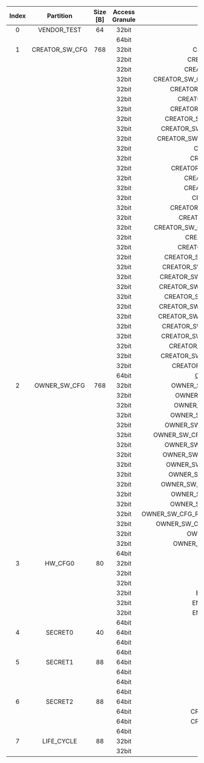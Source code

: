 <!--
DO NOT EDIT THIS FILE DIRECTLY.
It has been generated with ./util/design/gen-otp-mmap.py
-->

|  Index  |   Partition    |  Size [B]  |  Access Granule  |                         Item                          |  Byte Address  |  Size [B]  |
|:-------:|:--------------:|:----------:|:----------------:|:-----------------------------------------------------:|:--------------:|:----------:|
|    0    |  VENDOR_TEST   |     64     |      32bit       |                        SCRATCH                        |     0x000      |     56     |
|         |                |            |      64bit       |    [VENDOR_TEST_DIGEST](#Reg_vendor_test_digest_0)    |     0x038      |     8      |
|    1    | CREATOR_SW_CFG |    768     |      32bit       |                CREATOR_SW_CFG_AST_CFG                 |     0x040      |    156     |
|         |                |            |      32bit       |              CREATOR_SW_CFG_AST_INIT_EN               |     0x0DC      |     4      |
|         |                |            |      32bit       |              CREATOR_SW_CFG_ROM_EXT_SKU               |     0x0E0      |     4      |
|         |                |            |      32bit       |     CREATOR_SW_CFG_SIGVERIFY_RSA_MOD_EXP_IBEX_EN      |     0x0E4      |     4      |
|         |                |            |      32bit       |          CREATOR_SW_CFG_SIGVERIFY_RSA_KEY_EN          |     0x0E8      |     8      |
|         |                |            |      32bit       |            CREATOR_SW_CFG_SIGVERIFY_SPX_EN            |     0x0F0      |     4      |
|         |                |            |      32bit       |          CREATOR_SW_CFG_SIGVERIFY_SPX_KEY_EN          |     0x0F4      |     8      |
|         |                |            |      32bit       |         CREATOR_SW_CFG_FLASH_DATA_DEFAULT_CFG         |     0x0FC      |     4      |
|         |                |            |      32bit       |        CREATOR_SW_CFG_FLASH_INFO_BOOT_DATA_CFG        |     0x100      |     4      |
|         |                |            |      32bit       |       CREATOR_SW_CFG_FLASH_HW_INFO_CFG_OVERRIDE       |     0x104      |     4      |
|         |                |            |      32bit       |                 CREATOR_SW_CFG_RNG_EN                 |     0x108      |     4      |
|         |                |            |      32bit       |               CREATOR_SW_CFG_JITTER_EN                |     0x10C      |     4      |
|         |                |            |      32bit       |           CREATOR_SW_CFG_RET_RAM_RESET_MASK           |     0x110      |     4      |
|         |                |            |      32bit       |              CREATOR_SW_CFG_MANUF_STATE               |     0x114      |     4      |
|         |                |            |      32bit       |              CREATOR_SW_CFG_ROM_EXEC_EN               |     0x118      |     4      |
|         |                |            |      32bit       |                CREATOR_SW_CFG_CPUCTRL                 |     0x11C      |     4      |
|         |                |            |      32bit       |          CREATOR_SW_CFG_MIN_SEC_VER_ROM_EXT           |     0x120      |     4      |
|         |                |            |      32bit       |            CREATOR_SW_CFG_MIN_SEC_VER_BL0             |     0x124      |     4      |
|         |                |            |      32bit       |      CREATOR_SW_CFG_DEFAULT_BOOT_DATA_IN_PROD_EN      |     0x128      |     4      |
|         |                |            |      32bit       |              CREATOR_SW_CFG_RMA_SPIN_EN               |     0x12C      |     4      |
|         |                |            |      32bit       |            CREATOR_SW_CFG_RMA_SPIN_CYCLES             |     0x130      |     4      |
|         |                |            |      32bit       |         CREATOR_SW_CFG_RNG_REPCNT_THRESHOLDS          |     0x134      |     4      |
|         |                |            |      32bit       |         CREATOR_SW_CFG_RNG_REPCNTS_THRESHOLDS         |     0x138      |     4      |
|         |                |            |      32bit       |        CREATOR_SW_CFG_RNG_ADAPTP_HI_THRESHOLDS        |     0x13C      |     4      |
|         |                |            |      32bit       |        CREATOR_SW_CFG_RNG_ADAPTP_LO_THRESHOLDS        |     0x140      |     4      |
|         |                |            |      32bit       |         CREATOR_SW_CFG_RNG_BUCKET_THRESHOLDS          |     0x144      |     4      |
|         |                |            |      32bit       |        CREATOR_SW_CFG_RNG_MARKOV_HI_THRESHOLDS        |     0x148      |     4      |
|         |                |            |      32bit       |        CREATOR_SW_CFG_RNG_MARKOV_LO_THRESHOLDS        |     0x14C      |     4      |
|         |                |            |      32bit       |        CREATOR_SW_CFG_RNG_EXTHT_HI_THRESHOLDS         |     0x150      |     4      |
|         |                |            |      32bit       |        CREATOR_SW_CFG_RNG_EXTHT_LO_THRESHOLDS         |     0x154      |     4      |
|         |                |            |      32bit       |          CREATOR_SW_CFG_RNG_ALERT_THRESHOLD           |     0x158      |     4      |
|         |                |            |      32bit       |        CREATOR_SW_CFG_RNG_HEALTH_CONFIG_DIGEST        |     0x15C      |     4      |
|         |                |            |      32bit       |           CREATOR_SW_CFG_SRAM_KEY_RENEW_EN            |     0x160      |     4      |
|         |                |            |      64bit       | [CREATOR_SW_CFG_DIGEST](#Reg_creator_sw_cfg_digest_0) |     0x338      |     8      |
|    2    |  OWNER_SW_CFG  |    768     |      32bit       |           OWNER_SW_CFG_ROM_ERROR_REPORTING            |     0x340      |     4      |
|         |                |            |      32bit       |            OWNER_SW_CFG_ROM_BOOTSTRAP_DIS             |     0x344      |     4      |
|         |                |            |      32bit       |            OWNER_SW_CFG_ROM_ALERT_CLASS_EN            |     0x348      |     4      |
|         |                |            |      32bit       |           OWNER_SW_CFG_ROM_ALERT_ESCALATION           |     0x34C      |     4      |
|         |                |            |      32bit       |         OWNER_SW_CFG_ROM_ALERT_CLASSIFICATION         |     0x350      |    320     |
|         |                |            |      32bit       |      OWNER_SW_CFG_ROM_LOCAL_ALERT_CLASSIFICATION      |     0x490      |     64     |
|         |                |            |      32bit       |          OWNER_SW_CFG_ROM_ALERT_ACCUM_THRESH          |     0x4D0      |     16     |
|         |                |            |      32bit       |         OWNER_SW_CFG_ROM_ALERT_TIMEOUT_CYCLES         |     0x4E0      |     16     |
|         |                |            |      32bit       |          OWNER_SW_CFG_ROM_ALERT_PHASE_CYCLES          |     0x4F0      |     64     |
|         |                |            |      32bit       |          OWNER_SW_CFG_ROM_ALERT_DIGEST_PROD           |     0x530      |     4      |
|         |                |            |      32bit       |        OWNER_SW_CFG_ROM_ALERT_DIGEST_PROD_END         |     0x534      |     4      |
|         |                |            |      32bit       |           OWNER_SW_CFG_ROM_ALERT_DIGEST_DEV           |     0x538      |     4      |
|         |                |            |      32bit       |           OWNER_SW_CFG_ROM_ALERT_DIGEST_RMA           |     0x53C      |     4      |
|         |                |            |      32bit       |    OWNER_SW_CFG_ROM_WATCHDOG_BITE_THRESHOLD_CYCLES    |     0x540      |     4      |
|         |                |            |      32bit       |        OWNER_SW_CFG_ROM_KEYMGR_ROM_EXT_MEAS_EN        |     0x544      |     4      |
|         |                |            |      32bit       |               OWNER_SW_CFG_MANUF_STATE                |     0x548      |     4      |
|         |                |            |      32bit       |            OWNER_SW_CFG_ROM_RSTMGR_INFO_EN            |     0x54C      |     4      |
|         |                |            |      64bit       |   [OWNER_SW_CFG_DIGEST](#Reg_owner_sw_cfg_digest_0)   |     0x638      |     8      |
|    3    |    HW_CFG0     |     80     |      32bit       |                       DEVICE_ID                       |     0x640      |     32     |
|         |                |            |      32bit       |                      MANUF_STATE                      |     0x660      |     32     |
|         |                |            |      32bit       |                    EN_SRAM_IFETCH                     |     0x680      |     1      |
|         |                |            |      32bit       |                 EN_CSRNG_SW_APP_READ                  |     0x681      |     1      |
|         |                |            |      32bit       |                EN_ENTROPY_SRC_FW_READ                 |     0x682      |     1      |
|         |                |            |      32bit       |                EN_ENTROPY_SRC_FW_OVER                 |     0x683      |     1      |
|         |                |            |      64bit       |        [HW_CFG0_DIGEST](#Reg_hw_cfg0_digest_0)        |     0x688      |     8      |
|    4    |    SECRET0     |     40     |      64bit       |                   TEST_UNLOCK_TOKEN                   |     0x690      |     16     |
|         |                |            |      64bit       |                    TEST_EXIT_TOKEN                    |     0x6A0      |     16     |
|         |                |            |      64bit       |        [SECRET0_DIGEST](#Reg_secret0_digest_0)        |     0x6B0      |     8      |
|    5    |    SECRET1     |     88     |      64bit       |                  FLASH_ADDR_KEY_SEED                  |     0x6B8      |     32     |
|         |                |            |      64bit       |                  FLASH_DATA_KEY_SEED                  |     0x6D8      |     32     |
|         |                |            |      64bit       |                  SRAM_DATA_KEY_SEED                   |     0x6F8      |     16     |
|         |                |            |      64bit       |        [SECRET1_DIGEST](#Reg_secret1_digest_0)        |     0x708      |     8      |
|    6    |    SECRET2     |     88     |      64bit       |                       RMA_TOKEN                       |     0x710      |     16     |
|         |                |            |      64bit       |                CREATOR_ROOT_KEY_SHARE0                |     0x720      |     32     |
|         |                |            |      64bit       |                CREATOR_ROOT_KEY_SHARE1                |     0x740      |     32     |
|         |                |            |      64bit       |        [SECRET2_DIGEST](#Reg_secret2_digest_0)        |     0x760      |     8      |
|    7    |   LIFE_CYCLE   |     88     |      32bit       |                   LC_TRANSITION_CNT                   |     0x768      |     48     |
|         |                |            |      32bit       |                       LC_STATE                        |     0x798      |     40     |
